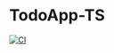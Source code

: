 # TodoApp-TS

[![CI](https://github.com/marcinpilarczyk/TodoApp-TS/actions/workflows/ci.yml/badge.svg)](https://github.com/marcinpilarczyk/TodoApp-TS/actions/workflows/ci.yml)